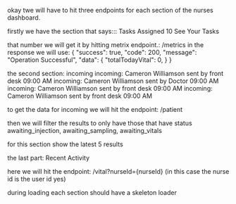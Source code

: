 okay twe will have to hit three endpoints for each section of the nurses dashboard.

firstly we have the section that says:::
Tasks Assigned
10
See Your Tasks

that number we will get it by hitting metrix endpoint.: /metrics
in the response we will use: {
"success": true,
"code": 200,
"message": "Operation Successful",
"data": {
"totalTodayVital": 0,
}
}

the second section:
incoming
incoming: Cameron Williamson sent by front desk 09:00 AM
incoming: Cameron Williamson sent by Doctor 09:00 AM
incoming: Cameron Williamson sent by front desk 09:00 AM
incoming: Cameron Williamson sent by front desk 09:00 AM

to get the data for incoming we will hit the endpoint: /patient

then we will filter the results to only have those that have status awaiting_injection, awaiting_sampling, awaiting_vitals

for this section show the latest 5 results

the last part: Recent Activity

here we will hit the endpoint: /vital?nurseId={nurseId} (in this case the nurse id is the user id yes)

during loading each section should have a skeleton loader
